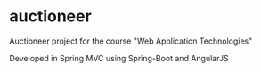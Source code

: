 # auctioneer
Auctioneer project for the course "Web Application Technologies"


Developed in Spring MVC using Spring-Boot and AngularJS
